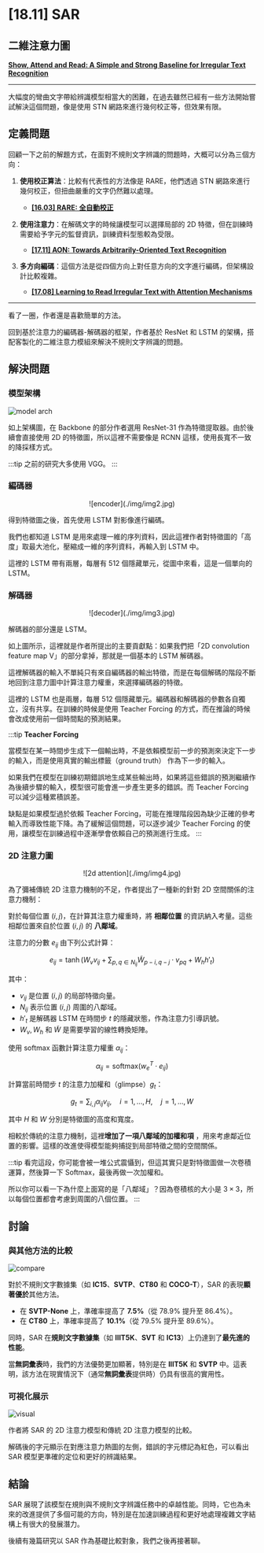 # [18.11] SAR

## 二維注意力圖

[**Show, Attend and Read: A Simple and Strong Baseline for Irregular Text Recognition**](https://arxiv.org/abs/1811.00751)

---

大幅度的彎曲文字帶給辨識模型相當大的困難，在過去雖然已經有一些方法開始嘗試解決這個問題，像是使用 STN 網路來進行幾何校正等，但效果有限。

## 定義問題

回顧一下之前的解題方式，在面對不規則文字辨識的問題時，大概可以分為三個方向：

1. **使用校正算法**：比較有代表性的方法像是 RARE，他們透過 STN 網路來進行幾何校正，但扭曲嚴重的文字仍然難以處理。

   - [**[16.03] RARE: 全自動校正**](../1603-rare/index.md)

2. **使用注意力**：在解碼文字的時候讓模型可以選擇局部的 2D 特徵，但在訓練時需要給予字元的監督資訊，訓練資料型態較為受限。

   - [**[17.11] AON: Towards Arbitrarily-Oriented Text Recognition**](https://arxiv.org/pdf/1711.04226)

3. **多方向編碼**：這個方法是從四個方向上對任意方向的文字進行編碼，但架構設計比較複雜。

   - [**[17.08] Learning to Read Irregular Text with Attention Mechanisms**](https://www.ijcai.org/proceedings/2017/0458.pdf)

---

看了一圈，作者還是喜歡簡單的方法。

回到基於注意力的編碼器-解碼器的框架，作者基於 ResNet 和 LSTM 的架構，搭配客製化的二維注意力模組來解決不規則文字辨識的問題。

## 解決問題

### 模型架構

![model arch](./img/img1.jpg)

如上架構圖，在 Backbone 的部分作者選用 ResNet-31 作為特徵提取器。由於後續會直接使用 2D 的特徵圖，所以這裡不需要像是 RCNN 這樣，使用長寬不一致的降採樣方式。

:::tip
之前的研究大多使用 VGG。
:::

### 編碼器

<div align="center">
<figure style={{ "width": "90%"}}>
![encoder](./img/img2.jpg)
</figure>
</div>

得到特徵圖之後，首先使用 LSTM 對影像進行編碼。

我們也都知道 LSTM 是用來處理一維的序列資料，因此這裡作者對特徵圖的「高度」取最大池化，壓縮成一維的序列資料，再輸入到 LSTM 中。

這裡的 LSTM 帶有兩層，每層有 512 個隱藏單元，從圖中來看，這是一個單向的 LSTM。

### 解碼器

<div align="center">
<figure style={{ "width": "90%"}}>
![decoder](./img/img3.jpg)
</figure>
</div>

解碼器的部分還是 LSTM。

如上圖所示，這裡就是作者所提出的主要貢獻點：如果我們把「2D convolution feature map V」的部分拿掉，那就是一個基本的 LSTM 解碼器。

這裡解碼器的輸入不單純只有來自編碼器的輸出特徵，而是在每個解碼的階段不斷地回到注意力圖中計算注意力權重，來選擇編碼器的特徵。

這裡的 LSTM 也是兩層，每層 512 個隱藏單元。編碼器和解碼器的參數各自獨立，沒有共享。在訓練的時候是使用 Teacher Forcing 的方式，而在推論的時候會改成使用前一個時間點的預測結果。

:::tip
**Teacher Forcing**

當模型在某一時間步生成下一個輸出時，不是依賴模型前一步的預測來決定下一步的輸入，而是使用真實的輸出標籤（ground truth） 作為下一步的輸入。

如果我們在模型在訓練初期錯誤地生成某些輸出時，如果將這些錯誤的預測繼續作為後續步驟的輸入，模型很可能會進一步產生更多的錯誤。而 Teacher Forcing 可以減少這種累積誤差。

缺點是如果模型過於依賴 Teacher Forcing，可能在推理階段因為缺少正確的參考輸入而導致性能下降。為了緩解這個問題，可以逐步減少 Teacher Forcing 的使用，讓模型在訓練過程中逐漸學會依賴自己的預測進行生成。
:::

### 2D 注意力圖

<div align="center">
<figure style={{ "width": "70%"}}>
![2d attention](./img/img4.jpg)
</figure>
</div>

為了彌補傳統 2D 注意力機制的不足，作者提出了一種新的針對 2D 空間關係的注意力機制：

對於每個位置 $(i, j)$，在計算其注意力權重時，將 **相鄰位置** 的資訊納入考量。這些相鄰位置來自於位置 $(i, j)$ 的 **八鄰域**。

注意力的分數 $e_{ij}$ 由下列公式計算：

$$
e_{ij} = \tanh(W_v v_{ij} + \sum_{p,q \in N_{ij}} \tilde{W}_{p-i, q-j} \cdot v_{pq} + W_h h'_t)
$$

其中：

- $v_{ij}$ 是位置 $(i, j)$ 的局部特徵向量。
- $N_{ij}$ 表示位置 $(i, j)$ 周圍的八鄰域。
- $h'_t$ 是解碼器 LSTM 在時間步 $t$ 的隱藏狀態，作為注意力引導訊號。
- $W_v, W_h$ 和 $\tilde{W}$ 是需要學習的線性轉換矩陣。

使用 softmax 函數計算注意力權重 $\alpha_{ij}$：

$$
\alpha_{ij} = \text{softmax}(w_e^T \cdot e_{ij})
$$

計算當前時間步 $t$ 的注意力加權和（glimpse）$g_t$：

$$
g_t = \sum_{i,j} \alpha_{ij} v_{ij}, \quad i = 1, \ldots, H, \quad j = 1, \ldots, W
$$

其中 $H$ 和 $W$ 分別是特徵圖的高度和寬度。

相較於傳統的注意力機制，這裡**增加了一項八鄰域的加權和項** ，用來考慮鄰近位置的影響。這樣的改進使得模型能夠捕捉到局部特徵之間的空間關係。

:::tip
看完這段，你可能會被一堆公式震懾到，但這其實只是對特徵圖做一次卷積運算，然後算一下 Softmax，最後再做一次加權和。

所以你可以看一下為什麼上面寫的是「八鄰域」？因為卷積核的大小是 $3 \times 3$，所以每個位置都會考慮到周圍的八個位置。
:::

## 討論

### 與其他方法的比較

![compare](./img/img5.jpg)

對於不規則文字數據集（如 **IC15**、**SVTP**、**CT80** 和 **COCO-T**），SAR 的表現**顯著優於**其他方法。

- 在 **SVTP-None** 上，準確率提高了 **7.5%**（從 78.9% 提升至 86.4%）。
- 在 **CT80** 上，準確率提高了 **10.1%**（從 79.5% 提升至 89.6%）。

同時，SAR 在**規則文字數據集**（如 **IIIT5K**、**SVT** 和 **IC13**）上仍達到了**最先進的性能**。

當**無詞彙表**時，我們的方法優勢更加顯著，特別是在 **IIIT5K** 和 **SVTP** 中。這表明，該方法在現實情況下（通常**無詞彙表**提供時）仍具有很高的實用性。

### 可視化展示

![visual](./img/img6.jpg)

作者將 SAR 的 2D 注意力模型和傳統 2D 注意力模型的比較。

解碼後的字元顯示在對應注意力熱圖的左側，錯誤的字元標記為紅色，可以看出 SAR 模型更準確的定位和更好的辨識結果。

## 結論

SAR 展現了該模型在規則與不規則文字辨識任務中的卓越性能。同時，它也為未來的改進提供了多個可能的方向，特別是在加速訓練過程和更好地處理複雜文字結構上有很大的發展潛力。

後續有幾篇研究以 SAR 作為基礎比較對象，我們之後再接著聊。
